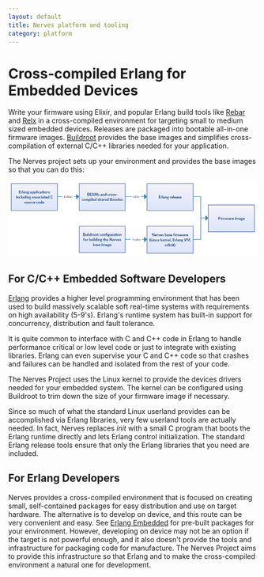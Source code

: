```yaml
---
layout: default
title: Nerves platform and tooling
category: platform
---
```


# Cross-compiled Erlang for Embedded Devices

Write your firmware using Elixir, 
 and popular Erlang build
tools like [Rebar](https://github.com/basho/rebar) and [Relx](https://github.com/erlware/relx) in
a cross-compiled environment for targeting small to medium sized
embedded devices. Releases are packaged into bootable all-in-one firmware
images. [Buildroot](http://buildroot.net/) provides the base images and simplifies
cross-compilation of external C/C++ libraries needed for your application.

The Nerves project sets up your environment and provides the base images so that you
can do this:

<p style="width:100%;overflow:scroll">
  <img src="/images/nerves-summary.png" srcset="/images/nerves-summary@2x.png 2x" alt="Alt Diagram of Nerves" width="800px" />
</p>

## For C/C++ Embedded Software Developers

[Erlang](http://www.erlang.org/) provides a higher level programming
environment that has been used to build massively scalable soft
real-time systems with requirements on high availability (5-9's).
Erlang's runtime system has built-in support for concurrency, distribution
and fault tolerance.

It is quite common to interface with C and C++ code in Erlang to
handle performance critical or low level code or just to integrate
with existing libraries. Erlang can even supervise your C and C++
code so that crashes and failures can be handled and isolated
from the rest of your code.

The Nerves Project uses the Linux kernel to provide the devices drivers
needed for your embedded system. The kernel can be configured using
Buildroot to trim down the size of your firmware image if necessary.

Since so much of what the standard Linux userland provides can be
accomplished via Erlang libraries, very few userland tools are
actually needed. In fact, Nerves replaces _init_ with a small C
program that boots the Erlang runtime directly and lets Erlang
control initialization. The standard Erlang release tools ensure
that only the Erlang libraries that you need are included.

## For Erlang Developers

Nerves provides a cross-compiled environment that is focused on creating small,
self-contained packages for easy distribution and use on target hardware. The
alternative is to develop on device, and this route can be very convenient
and easy. See [Erlang Embedded](http://www.erlang-embedded.com/)
for pre-built packages for your environment. However, developing on device
may not be an option if the target is not powerful enough, and it also doesn't
provide the tools and infrastructure for packaging code for manufacture.
The Nerves Project aims to provide this infrastructure so that Erlang and
to make the cross-compiled environment a natural one for development.
